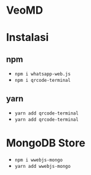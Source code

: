 # VeoMD

# Instalasi
## npm
- `npm i whatsapp-web.js`
- `npm i qrcode-terminal`
## yarn
- `yarn add qrcode-terminal`
- `yarn add qrcode-terminal`

# MongoDB Store
- `npm i wwebjs-mongo`
- `yarn add wwebjs-mongo`
